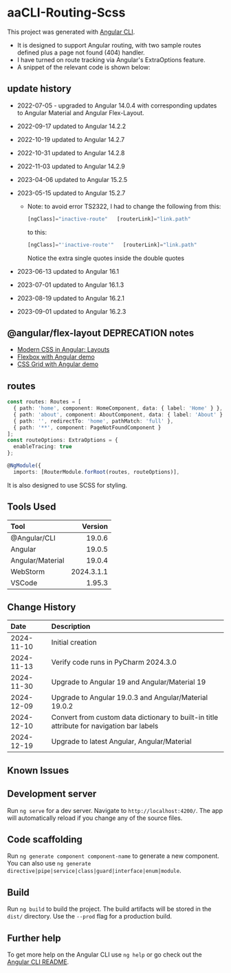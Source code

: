 # aaCLI-Routing-Scss

This project was generated with [Angular CLI](https://github.com/angular/angular-cli).

* It is designed to support Angular routing, with two sample routes defined plus a page not found (404) handler.
* I have turned on route tracking via Angular's ExtraOptions feature.
* A snippet of the relevant code is shown below:
## update history
* 2022-07-05 - upgraded to Angular 14.0.4 with corresponding updates to Angular Material and Angular Flex-Layout.
* 2022-09-17  updated to Angular 14.2.2
* 2022-10-19  updated to Angular 14.2.7
* 2022-10-31  updated to Angular 14.2.8
* 2022-11-03  updated to Angular 14.2.9
* 2023-04-06  updated to Angular 15.2.5
* 2023-05-15  updated to Angular 15.2.7
  * Note: to avoid error TS2322, I had to change the following from this:
    ```typescript
    [ngClass]="inactive-route"   [routerLink]="link.path"
    ```
    to this:
    ```typescript
    [ngClass]="'inactive-route'"   [routerLink]="link.path"
    ```
    Notice the extra single quotes inside the double quotes

* 2023-06-13 updated to Angular 16.1
* 2023-07-01 updated to Angular 16.1.3
* 2023-08-19 updated to Angular 16.2.1
* 2023-09-01 updated to Angular 16.2.3
    
## @angular/flex-layout DEPRECATION notes
* [Modern CSS in Angular: Layouts](https://blog.angular.io/modern-css-in-angular-layouts-4a259dca9127)
* [Flexbox with Angular demo](https://stackblitz.com/edit/angular-cssflex?file=src/main.ts)
* [CSS Grid with Angular demo](https://stackblitz.com/edit/angular-modern-cssgrid?file=src%2Fmain.ts)
## routes
```typescript
const routes: Routes = [
  { path: 'home', component: HomeComponent, data: { label: 'Home' } },
  { path: 'about', component: AboutComponent, data: { label: 'About' } },
  { path: '', redirectTo: 'home', pathMatch: 'full' },
  { path: '**', component: PageNotFoundComponent }
];
const routeOptions: ExtraOptions = {
  enableTracing: true
};

@NgModule({
  imports: [RouterModule.forRoot(routes, routeOptions)],
```

It is also designed to use SCSS for styling.

## Tools Used

| Tool             |    Version |
|:-----------------|-----------:|
| @Angular/CLI     |     19.0.6 |
| Angular          |     19.0.5 |
| Angular/Material |     19.0.4 |
| WebStorm         | 2024.3.1.1 |
| VSCode           |     1.95.3 |

## Change History

| Date       | Description                                                                               |
|:-----------|:------------------------------------------------------------------------------------------|
| 2024-11-10 | Initial creation                                                                          |
| 2024-11-13 | Verify code runs in PyCharm 2024.3.0                                                      |
| 2024-11-30 | Upgrade to Angular 19 and Angular/Material 19                                             |
| 2024-12-09 | Upgrade to Angular 19.0.3  and Angular/Material 19.0.2                                    |
| 2024-12-10 | Convert from custom data dictionary to built-in title attribute for navigation bar labels |
| 2024-12-19 | Upgrade to latest Angular, Angular/Material                                               |


## Known Issues

## Development server

Run `ng serve` for a dev server. Navigate to `http://localhost:4200/`. The app will automatically reload if you change any of the source files.

## Code scaffolding

Run `ng generate component component-name` to generate a new component. You can also use `ng generate directive|pipe|service|class|guard|interface|enum|module`.

## Build

Run `ng build` to build the project. The build artifacts will be stored in the `dist/` directory. Use the `--prod` flag for a production build.

## Further help

To get more help on the Angular CLI use `ng help` or go check out the [Angular CLI README](https://github.com/angular/angular-cli/blob/master/README.md).
